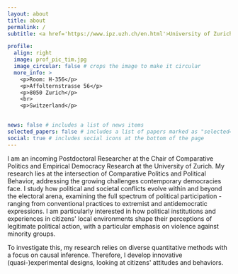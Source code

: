 ```yaml
---
layout: about
title: about
permalink: /
subtitle: <a href='https://www.ipz.uzh.ch/en.html'>University of Zurich</a>

profile:
  align: right
  image: prof_pic_tim.jpg
  image_circular: false # crops the image to make it circular
  more_info: >
    <p>Room: H-356</p>
    <p>Affolternstrasse 56</p>
    <p>8050 Zurich</p>
    <br>
    <p>Switzerland</p>
    

news: false # includes a list of news items
selected_papers: false # includes a list of papers marked as "selected={true}"
social: true # includes social icons at the bottom of the page
---
```


I am an incoming Postdoctoral Researcher at the Chair of Comparative Politics and Empirical Democracy Research at the University of Zurich. My research lies at the intersection of Comparative Politics and Political Behavior, addressing the growing challenges contemporary democracies face. I study how political and societal conflicts evolve within and beyond the electoral arena, examining the full spectrum of political participation - ranging from conventional practices to extremist and antidemocratic expressions. I am particularly interested in how political institutions and experiences in citizens' local environments shape their perceptions of legitimate political action, with a particular emphasis on violence against minority groups. 

To investigate this, my research relies on diverse quantitative methods with a focus on causal inference. Therefore, I develop innovative (quasi-)experimental designs, looking at citizens' attitudes and behaviors. 

<br>
<br>